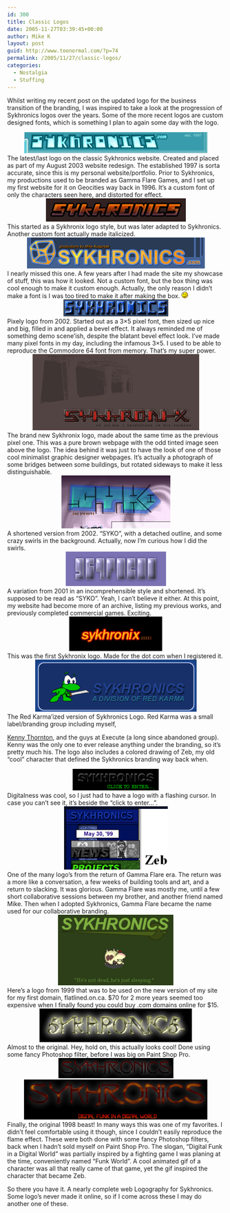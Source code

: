 ```yaml
---
id: 300
title: Classic Logos
date: 2005-11-27T03:39:45+00:00
author: Mike K
layout: post
guid: http://www.toonormal.com/?p=74
permalink: /2005/11/27/classic-logos/
categories:
  - Nostalgia
  - Stuffing
---
```

Whilst writing my recent post on the updated logo for the business transition of the branding, I was inspired to take a look at the progression of Sykhronics logos over the years. Some of the more recent logos are custom designed fonts, which is something I plan to again some day with the logo.

<center>
</center>


  


<center>
  <img src='/content/syklogo2003.gif' alt='Classic' />
</center>The latest/last logo on the classic Sykhronics website. Created and placed as part of my August 2003 website redesign. The established 1997 is sorta accurate, since this is my personal website/portfolio. Prior to Sykhronics, my productions used to be branded as Gamma Flare Games, and I set up my first website for it on Geocities way back in 1996. It&#8217;s a custom font of only the characters seen here, and distorted for effect.

<center>
</center>


  


<center>
  <img src='/content/sykforumlogo2003.gif' alt='Slick' />
</center>This started as a Sykhronix logo style, but was later adapted to Sykhronics. Another custom font actually made italicized.

<center>
</center>


  


<center>
  <img src='/content/syklogobox.gif' alt='Boxy Boxy Boxy Bok!' />
</center>I nearly missed this one. A few years after I had made the site my showcase of stuff, this was how it looked. Not a custom font, but the box thing was cool enough to make it custom enough. Actually, the only reason I didn&#8217;t make a font is I was too tired to make it after making the box. 

 <img src='/wp-includes/images/smilies/icon_wink.gif' alt=';)' class='wp-smiley' />

<center>
</center>


  


<center>
  <img src='/content/syklogopixel.gif' alt='Pixelz' />
</center>Pixely logo from 2002. Started out as a 3&#215;5 pixel font, then sized up nice and big, filled in and applied a bevel effect. It always reminded me of something demo scene&#8217;ish, despite the blatant bevel effect look. I&#8217;ve made many pixel fonts in my day, including the infamous 3&#215;5. I used to be able to reproduce the Commodore 64 font from memory. That&#8217;s my super power.

<center>
</center>


  


<center>
  <img src='/content/syxlogov2.gif' alt='Gafix Designyness' />
</center>The brand new Sykhronix logo, made about the same time as the previous pixel one. This was a pure brown webpage with the odd tinted image seen above the logo. The idea behind it was just to have the look of one of those cool minimalist graphic designer webpages. It&#8217;s actually a photograph of some bridges between some buildings, but rotated sideways to make it less distinguishable.

<center>
</center>


  


<center>
  <img src='/content/syklogosyko2.gif' alt='Even crazier' />
</center>A shortened version from 2002. &#8220;SYKO&#8221;, with a detached outline, and some crazy swirls in the background. Actually, now I&#8217;m curious how I did the swirls.

<center>
</center>


  


<center>
  <img src='/content/syklogosyko.gif' alt='I\&#39;m Syko!' />
</center>A variation from 2001 in an incomprehensible style and shortened. It&#8217;s supposed to be read as &#8220;SYKO&#8221;. Yeah, I can&#8217;t believe it either. At this point, my website had become more of an archive, listing my previous works, and previously completed commercial games. Exciting.

<center>
</center>


  


<center>
  <img src='/content/syxlogooriginal.gif' alt='burning again' />
</center>This was the first Sykhronix logo. Made for the dot com when I registered it.

<center>
</center>


  


<center>
  <img src='/content/syklogokarma.gif' alt='Karma of the red kind' />
</center>The Red Karma&#8217;ized version of Sykhronics Logo. Red Karma was a small label/branding group including myself, 

[Kenny Thornton](http://www.fenixblade.com), and the guys at Execute (a long since abandoned group). Kenny was the only one to ever release anything under the branding, so it&#8217;s pretty much his. The logo also includes a colored drawing of Zeb, my old &#8220;cool&#8221; character that defined the Sykhronics branding way back when. 

<center>
</center>


  


<center>
  <img src='/content/syklogocursor.gif' alt='Flashy!' />
</center>Digitalness was cool, so I just had to have a logo with a flashing cursor. In case you can&#8217;t see it, it&#8217;s beside the &#8220;click to enter&#8230;&#8221;.

<center>
</center>


  


<center>
  <img src='/content/syklogomur.gif' alt='Bring back the Gamma' />
</center>One of the many logo&#8217;s from the return of Gamma Flare era. The return was a more like a conversation, a few weeks of building tools and art, and a return to slacking. It was glorious. Gamma Flare was mostly me, until a few short collaborative sessions between my brother, and another friend named Mike. Then when I adopted Sykhronics, Gamma Flare became the name used for our collaborative branding.

<center>
</center>


  


<center>
  <img src='/content/syklogoflatlined.gif' alt='Flatlined!' />
</center>Here&#8217;s a logo from 1999 that was to be used on the new version of my site for my first domain, flatlined.on.ca. $70 for 2 more years seemed too expensive when I finally found you could buy .com domains online for $15.

<center>
</center>


  


<center>
  <img src='/content/syklogoexecute.gif' alt='Executed!' />
</center>Almost to the original. Hey, hold on, this actually looks cool! Done using some fancy Photoshop filter, before I was big on Paint Shop Pro.

<center>
</center>


  


<center>
  <img src='/content/syklogooriginal2.gif' alt='It\&#39;s friend' /><br /> <img src='/content/syklogooriginal.gif' alt='The original' />
</center>Finally, the original 1998 beast! In many ways this was one of my favorites. I didn&#8217;t feel comfortable using it though, since I couldn&#8217;t easily reproduce the flame effect. These were both done with some fancy Photoshop filters, back when I hadn&#8217;t sold myself on Paint Shop Pro. The slogan, &#8220;Digital Funk in a Digital World&#8221; was partially inspired by a fighting game I was planing at the time, conveniently named &#8220;Funk World&#8221;. A cool animated gif of a character was all that really came of that game, yet the gif inspired the character that became Zeb.

So there you have it. A nearly complete web Logography for Sykhronics. Some logo&#8217;s never made it online, so if I come across these I may do another one of these.